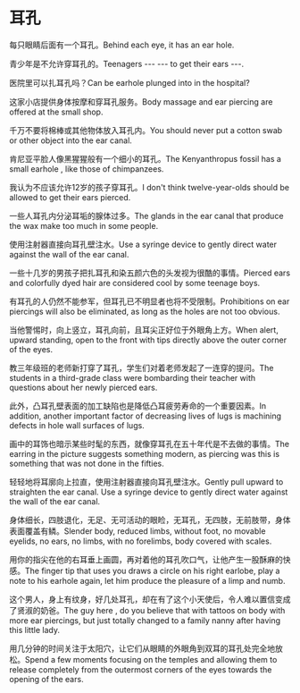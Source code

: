 # 耳孔

<p><span class="chinese">每只眼睛后面有一个耳孔。</span><span class="english">Behind each eye, it has an ear hole.</span></p>

<p><span class="chinese">青少年是不允许穿耳孔的。</span><span class="english">Teenagers --- --- to get their ears ---.</span></p>

<p><span class="chinese">医院里可以扎耳孔吗？</span><span class="english">Can be earhole plunged into in the hospital?</span></p>

<p><span class="chinese">这家小店提供身体按摩和穿耳孔服务。</span><span class="english">Body massage and ear piercing are offered at the small shop.</span></p>

<p><span class="chinese">千万不要将棉棒或其他物体放入耳孔内。</span><span class="english">You should never put a cotton swab or other object into the ear canal.</span></p>

<p><span class="chinese">肯尼亚平脸人像黑猩猩般有一个细小的耳孔。</span><span class="english">The Kenyanthropus fossil has a small earhole , like those of chimpanzees.</span></p>

<p><span class="chinese">我认为不应该允许12岁的孩子穿耳孔。</span><span class="english">I don't think twelve-year-olds should be allowed to get their ears pierced.</span></p>

<p><span class="chinese">一些人耳孔内分泌耳垢的腺体过多。</span><span class="english">The glands in the ear canal that produce the wax make too much in some people.</span></p>

<p><span class="chinese">使用注射器直接向耳孔壁注水。</span><span class="english">Use a syringe device to gently direct water against the wall of the ear canal.</span></p>

<p><span class="chinese">一些十几岁的男孩子把扎耳孔和染五颜六色的头发视为很酷的事情。</span><span class="english">Pierced ears and colorfully dyed hair are considered cool by some teenage boys.</span></p>

<p><span class="chinese">有耳孔的人仍然不能参军，但耳孔已不明显者也将不受限制。</span><span class="english">Prohibitions on ear piercings will also be eliminated, as long as the holes are not too obvious.</span></p>

<p><span class="chinese">当他警惕时，向上竖立，耳孔向前，且耳尖正好位于外眼角上方。</span><span class="english">When alert, upward standing, open to the front with tips directly above the outer corner of the eyes.</span></p>

<p><span class="chinese">教三年级班的老师新打穿了耳孔，学生们对着老师发起了一连穿的提问。</span><span class="english">The students in a third-grade class were bombarding their teacher with questions about her newly pierced ears.</span></p>

<p><span class="chinese">此外，凸耳孔壁表面的加工缺陷也是降低凸耳疲劳寿命的一个重要因素。</span><span class="english">In addition, another important factor of decreasing lives of lugs is machining defects in hole wall surfaces of lugs.</span></p>

<p><span class="chinese">画中的耳饰也暗示某些时髦的东西，就像穿耳孔在五十年代是不去做的事情。</span><span class="english">The earring in the picture suggests something modern, as piercing was this is something that was not done in the fifties.</span></p>

<p><span class="chinese">轻轻地将耳廓向上拉直，使用注射器直接向耳孔壁注水。</span><span class="english">Gently pull upward to straighten the ear canal. Use a syringe device to gently direct water against the wall of the ear canal.</span></p>

<p><span class="chinese">身体细长，四肢退化，无足、无可活动的眼睑，无耳孔，无四肢，无前肢带，身体表面覆盖有鳞。</span><span class="english">Slender body, reduced limbs, without foot, no movable eyelids, no ears, no limbs, with no forelimbs, body covered with scales.</span></p>

<p><span class="chinese">用你的指尖在他的右耳垂上画圆，再对着他的耳孔吹口气，让他产生一股酥麻的快感。</span><span class="english">The finger tip that uses you draws a circle on his right earlobe, play a note to his earhole again, let him produce the pleasure of a limp and numb.</span></p>

<p><span class="chinese">这个男人，身上有纹身，好几处耳孔，却在有了这个小天使后，令人难以置信变成了贤淑的奶爸。</span><span class="english">The guy here , do you believe that with tattoos on body with more ear piercings, but just totally changed to a family nanny after having this little lady.</span></p>

<p><span class="chinese">用几分钟的时间关注于太阳穴，让它们从眼睛的外眼角到双耳的耳孔处完全地放松。</span><span class="english">Spend a few moments focusing on the temples and allowing them to release completely from the outermost corners of the eyes towards the opening of the ears.</span></p>

